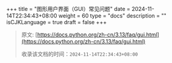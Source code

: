 +++
title = "图形用户界面（GUI）常见问题"
date = 2024-11-14T22:34:43+08:00
weight = 60
type = "docs"
description = ""
isCJKLanguage = true
draft = false
+++

> 原文: [https://docs.python.org/zh-cn/3.13/faq/gui.html](https://docs.python.org/zh-cn/3.13/faq/gui.html)
>
> 收录该文档的时间：`2024-11-14T22:34:43+08:00`
